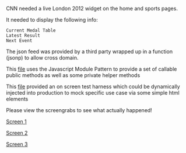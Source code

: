 CNN needed a live London 2012 widget on the home and sports pages.

It needed to display the following info:

	Current Medal Table
	Latest Result
	Next Event

The json feed was provided by a third party wrapped up in a function (jsonp) to allow cross domain.

This [file](olympic_widget.js) uses the Javascript Module Pattern to provide a set of callable public methods as well as some private helper methods

This [file](olympic_widget_test.js) provided an on screen test harness which could be dynamically injected into production to mock specific use case via some simple html elements

Please view the screengrabs to see what actually happened!

[Screen 1](London2012-1.png)

[Screen 2](London2012-2.png)

[Screen 3](London2012-3.png)
